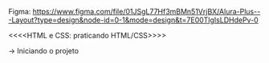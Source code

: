 Figma: https://www.figma.com/file/01JSgL77Hf3mBMn51VrjBX/Alura-Plus---Layout?type=design&node-id=0-1&mode=design&t=7E00TlgIsLDHdePv-0

<<<<HTML e CSS: praticando HTML/CSS>>>>

-> Iniciando o projeto